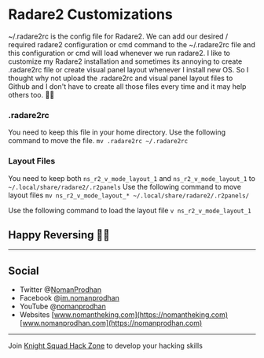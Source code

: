 # Radare2 Customizations

~/.radare2rc is the config file for Radare2. We can add our desired / required radare2 configuration or cmd command to the ~/.radare2rc file and this configuration or cmd will load whenever we run radare2.
I like to customize my Radare2 installation and sometimes its annoying to create .radare2rc file or create visual panel layout whenever I install new OS. So I thought why not upload the .radare2rc and visual panel layout files to Github and I don't have to create all those files every time and it may help others too. 🤟🤟

### .radare2rc
You need to keep this file in your home directory.
Use the following command to move the file.
`mv .radare2rc ~/.radare2rc`

### Layout Files
You need to keep both `ns_r2_v_mode_layout_1` and `ns_r2_v_mode_layout_1` to `~/.local/share/radare2/.r2panels`
Use the following command to move layout files
`mv ns_r2_v_mode_layout_* ~/.local/share/radare2/.r2panels/`

Use the following command to load the layout file
`v ns_r2_v_mode_layout_1`


Happy Reversing 🤟🤟
---
---
## Social
- Twitter @[NomanProdhan](https://twitter.com/nomanProdhan)
- Facebook @[im.nomanprodhan](https://www.facebook.com/im.nomanprodhan/)
- YouTube @[nomanprodhan](https://www.youtube.com/c/NOMANPRODHAN)
- Websites [www.nomantheking.com](https://nomantheking.com) [www.nomanprodhan.com](https://nomanprodhan.com)
---
Join [Knight Squad Hack Zone](https://hack.knightsquad.org) to develop your hacking skills 
